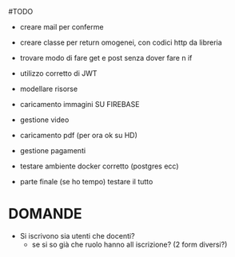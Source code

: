 #TODO

- creare mail per conferme
- creare classe per return omogenei, con codici http da libreria
- trovare modo di fare get e post senza dover fare n if
- utilizzo corretto di JWT
- modellare risorse
- caricamento immagini SU FIREBASE
- gestione video
- caricamento pdf (per ora ok su HD)
- gestione pagamenti
- testare ambiente docker corretto (postgres ecc)

- parte finale (se ho tempo) testare il tutto

# DOMANDE

- Si iscrivono sia utenti che docenti?
  - se si so già che ruolo hanno all iscrizione? (2 form diversi?)
